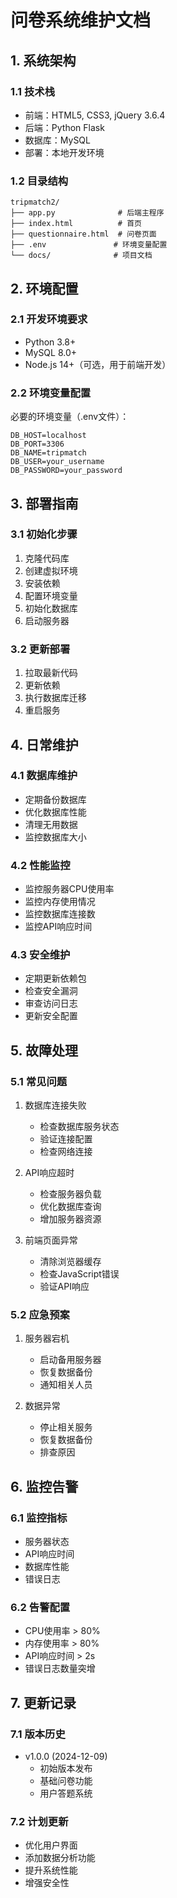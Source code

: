 # 问卷系统维护文档

## 1. 系统架构

### 1.1 技术栈
- 前端：HTML5, CSS3, jQuery 3.6.4
- 后端：Python Flask
- 数据库：MySQL
- 部署：本地开发环境

### 1.2 目录结构
```
tripmatch2/
├── app.py              # 后端主程序
├── index.html          # 首页
├── questionnaire.html  # 问卷页面
├── .env               # 环境变量配置
└── docs/              # 项目文档
```

## 2. 环境配置

### 2.1 开发环境要求
- Python 3.8+
- MySQL 8.0+
- Node.js 14+（可选，用于前端开发）

### 2.2 环境变量配置
必要的环境变量（.env文件）：
```
DB_HOST=localhost
DB_PORT=3306
DB_NAME=tripmatch
DB_USER=your_username
DB_PASSWORD=your_password
```

## 3. 部署指南

### 3.1 初始化步骤
1. 克隆代码库
2. 创建虚拟环境
3. 安装依赖
4. 配置环境变量
5. 初始化数据库
6. 启动服务器

### 3.2 更新部署
1. 拉取最新代码
2. 更新依赖
3. 执行数据库迁移
4. 重启服务

## 4. 日常维护

### 4.1 数据库维护
- 定期备份数据库
- 优化数据库性能
- 清理无用数据
- 监控数据库大小

### 4.2 性能监控
- 监控服务器CPU使用率
- 监控内存使用情况
- 监控数据库连接数
- 监控API响应时间

### 4.3 安全维护
- 定期更新依赖包
- 检查安全漏洞
- 审查访问日志
- 更新安全配置

## 5. 故障处理

### 5.1 常见问题
1. 数据库连接失败
   - 检查数据库服务状态
   - 验证连接配置
   - 检查网络连接

2. API响应超时
   - 检查服务器负载
   - 优化数据库查询
   - 增加服务器资源

3. 前端页面异常
   - 清除浏览器缓存
   - 检查JavaScript错误
   - 验证API响应

### 5.2 应急预案
1. 服务器宕机
   - 启动备用服务器
   - 恢复数据备份
   - 通知相关人员

2. 数据异常
   - 停止相关服务
   - 恢复数据备份
   - 排查原因

## 6. 监控告警

### 6.1 监控指标
- 服务器状态
- API响应时间
- 数据库性能
- 错误日志

### 6.2 告警配置
- CPU使用率 > 80%
- 内存使用率 > 80%
- API响应时间 > 2s
- 错误日志数量突增

## 7. 更新记录

### 7.1 版本历史
- v1.0.0 (2024-12-09)
  - 初始版本发布
  - 基础问卷功能
  - 用户答题系统

### 7.2 计划更新
- 优化用户界面
- 添加数据分析功能
- 提升系统性能
- 增强安全性
